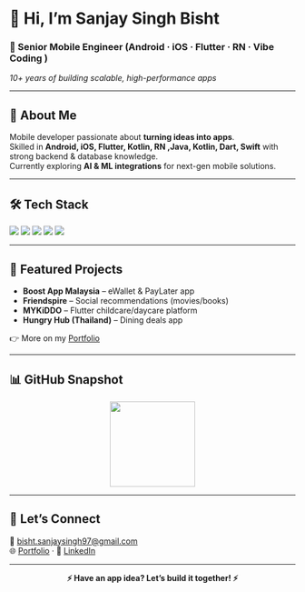 # 👋 Hi, I’m **Sanjay Singh Bisht**

### 🚀 Senior Mobile Engineer (Android · iOS · Flutter · RN · Vibe Coding )  
*10+ years of building scalable, high-performance apps*

---

## 🧠 About Me
Mobile developer passionate about **turning ideas into apps**.  
Skilled in **Android, iOS, Flutter, Kotlin, RN ,Java, Kotlin, Dart, Swift** with strong backend & database knowledge.  
Currently exploring **AI & ML integrations** for next-gen mobile solutions.  

---

## 🛠️ Tech Stack
<p>
  <img src="https://img.shields.io/badge/Kotlin-0095D5?style=flat&logo=kotlin&logoColor=white" />
  <img src="https://img.shields.io/badge/Flutter-02569B?style=flat&logo=flutter&logoColor=white" />
  <img src="https://img.shields.io/badge/Dart-0175C2?style=flat&logo=dart&logoColor=white" />
  <img src="https://img.shields.io/badge/Swift-F05138?style=flat&logo=swift&logoColor=white" />
  <img src="https://img.shields.io/badge/Firebase-FFCA28?style=flat&logo=firebase&logoColor=black" />
</p>

---

## 📂 Featured Projects
- **Boost App Malaysia** – eWallet & PayLater app  
- **Friendspire** – Social recommendations (movies/books)  
- **MYKiDDO** – Flutter childcare/daycare platform  
- **Hungry Hub (Thailand)** – Dining deals app  

👉 More on my [Portfolio](https://sanjaysingh1990.github.io/iamsanjaysinghbisht/)

---

## 📊 GitHub Snapshot
<p align="center">
  <img src="https://github-readme-stats.vercel.app/api?username=sanjaysingh1990&show_icons=true&theme=tokyonight" height="150" />
</p>

---

## 🤝 Let’s Connect
📧 [bisht.sanjaysingh97@gmail.com](mailto:bisht.sanjaysingh97@gmail.com)  
🌐 [Portfolio](https://sanjaysingh1990.github.io/iamsanjaysinghbisht/) · 💼 [LinkedIn](https://www.linkedin.com/in/sanjay-singh-bisht-a036772b/)  

---

<p align="center">
  <b>⚡ Have an app idea? Let’s build it together! ⚡</b>
</p>
